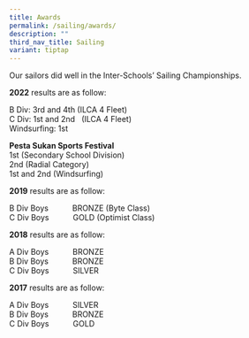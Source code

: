 ```yaml
---
title: Awards
permalink: /sailing/awards/
description: ""
third_nav_title: Sailing
variant: tiptap
---
```

Our sailors did well in the Inter-Schools’ Sailing Championships.

**2022**&nbsp;results are as follow:

B Div: 3rd&nbsp;and 4th&nbsp;(ILCA 4 Fleet) <br>
C Div: 1st&nbsp;and 2nd&nbsp;&nbsp;&nbsp;(ILCA 4 Fleet) <br>
Windsurfing: 1st

**Pesta Sukan Sports Festival** <br>
1st&nbsp;(Secondary School Division) <br>
2nd&nbsp;(Radial Category) <br>
1st&nbsp;and 2nd&nbsp;(Windsurfing)

**2019**&nbsp;results are as follow:

B Div Boys&nbsp;&nbsp;&nbsp;&nbsp;&nbsp;&nbsp;&nbsp;&nbsp;&nbsp;&nbsp; BRONZE (Byte Class) <br>
C Div Boys&nbsp; &nbsp; &nbsp; &nbsp; &nbsp; &nbsp;GOLD (Optimist Class)

**2018**&nbsp;results are as follow:

A Div Boys&nbsp; &nbsp; &nbsp; &nbsp; &nbsp; &nbsp;BRONZE <br>
B Div Boys&nbsp;&nbsp;&nbsp;&nbsp;&nbsp;&nbsp;&nbsp;&nbsp;&nbsp;&nbsp; BRONZE <br>
C Div Boys&nbsp;&nbsp;&nbsp;&nbsp;&nbsp;&nbsp;&nbsp;&nbsp;&nbsp;&nbsp;&nbsp;SILVER

**2017**&nbsp;results are as follow:

A Div Boys&nbsp; &nbsp; &nbsp; &nbsp; &nbsp; &nbsp;SILVER <br>
B Div Boys&nbsp;&nbsp;&nbsp;&nbsp;&nbsp;&nbsp;&nbsp;&nbsp;&nbsp;&nbsp; BRONZE <br>
C Div Boys&nbsp; &nbsp; &nbsp; &nbsp; &nbsp; &nbsp;GOLD